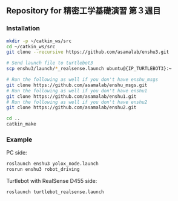 ## Repository for 精密工学基礎演習 第３週目

### Installation
```bash
mkdir -p ~/catkin_ws/src
cd ~/catkin_ws/src
git clone --recursive https://github.com/asamalab/enshu3.git

# Send launch file to turtlebot3
scp enshu3/launch/*_realsense.launch ubuntu@{IP_TURTLEBOT3}:~

# Run the following as well if you don't have enshu_msgs
git clone https://github.com/asamalab/enshu_msgs.git
# Run the following as well if you don't have enshu1
git clone https://github.com/asamalab/enshu1.git
# Run the following as well if you don't have enshu2
git clone https://github.com/asamalab/enshu2.git

cd ..
catkin_make
```

### Example
PC side:
```bash
roslaunch enshu3 yolox_node.launch
rosrun enshu3 robot_driving
```
Turtlebot with RealSense D455 side:
```bash
roslaunch turtlebot_realsense.launch
```